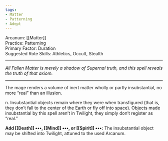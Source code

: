 ```yaml
---
tags:
- Matter
- Patterning
- Adept
---
```


Arcanum: [[Matter]]\
Practice: Patterning\
Primary Factor: Duration\
Suggested Rote Skills: Athletics, Occult, Stealth

---

_All Fallen Matter is merely a shadow of Supernal truth, and this spell reveals the truth of that axiom._

---

The mage renders a volume of inert matter wholly or partly insubstantial, no more “real” than an illusion.

n. Insubstantial objects remain where they were when transfigured (that is, they don’t fall to the center of the Earth or fly off into space). Objects made insubstantial by this spell aren’t in Twilight, they simply don’t register as “real.”

**Add [[Death]] •••, [[Mind]] •••, or [[Spirit]] •••:** The insubstantial object may be shifted into Twilight, attuned to the used Arcanum.
